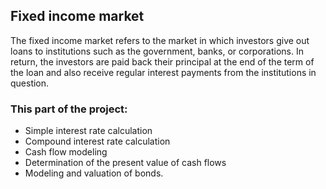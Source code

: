## Fixed income market
The fixed income market refers to the market in which investors give out loans to institutions such as the government, banks, or corporations. In return, the investors are paid back their principal at the end of the term of the loan and also receive regular interest payments from the institutions in question.

### This part of the project:
- Simple interest rate calculation
- Compound interest rate calculation
- Cash flow modeling
- Determination of the present value of cash flows
- Modeling and valuation of bonds.
